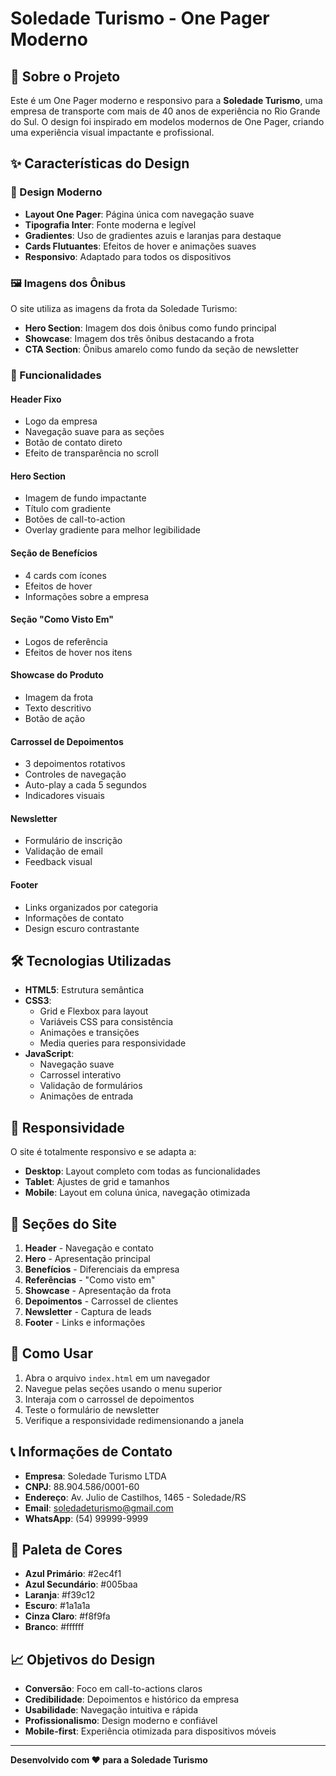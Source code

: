 # Soledade Turismo - One Pager Moderno

## 🚌 Sobre o Projeto

Este é um One Pager moderno e responsivo para a **Soledade Turismo**, uma empresa de transporte com mais de 40 anos de experiência no Rio Grande do Sul. O design foi inspirado em modelos modernos de One Pager, criando uma experiência visual impactante e profissional.

## ✨ Características do Design

### 🎨 Design Moderno
- **Layout One Pager**: Página única com navegação suave
- **Tipografia Inter**: Fonte moderna e legível
- **Gradientes**: Uso de gradientes azuis e laranjas para destaque
- **Cards Flutuantes**: Efeitos de hover e animações suaves
- **Responsivo**: Adaptado para todos os dispositivos

### 🖼️ Imagens dos Ônibus
O site utiliza as imagens da frota da Soledade Turismo:
- **Hero Section**: Imagem dos dois ônibus como fundo principal
- **Showcase**: Imagem dos três ônibus destacando a frota
- **CTA Section**: Ônibus amarelo como fundo da seção de newsletter

### 🚀 Funcionalidades

#### Header Fixo
- Logo da empresa
- Navegação suave para as seções
- Botão de contato direto
- Efeito de transparência no scroll

#### Hero Section
- Imagem de fundo impactante
- Título com gradiente
- Botões de call-to-action
- Overlay gradiente para melhor legibilidade

#### Seção de Benefícios
- 4 cards com ícones
- Efeitos de hover
- Informações sobre a empresa

#### Seção "Como Visto Em"
- Logos de referência
- Efeitos de hover nos itens

#### Showcase do Produto
- Imagem da frota
- Texto descritivo
- Botão de ação

#### Carrossel de Depoimentos
- 3 depoimentos rotativos
- Controles de navegação
- Auto-play a cada 5 segundos
- Indicadores visuais

#### Newsletter
- Formulário de inscrição
- Validação de email
- Feedback visual

#### Footer
- Links organizados por categoria
- Informações de contato
- Design escuro contrastante

## 🛠️ Tecnologias Utilizadas

- **HTML5**: Estrutura semântica
- **CSS3**: 
  - Grid e Flexbox para layout
  - Variáveis CSS para consistência
  - Animações e transições
  - Media queries para responsividade
- **JavaScript**: 
  - Navegação suave
  - Carrossel interativo
  - Validação de formulários
  - Animações de entrada

## 📱 Responsividade

O site é totalmente responsivo e se adapta a:
- **Desktop**: Layout completo com todas as funcionalidades
- **Tablet**: Ajustes de grid e tamanhos
- **Mobile**: Layout em coluna única, navegação otimizada

## 🎯 Seções do Site

1. **Header** - Navegação e contato
2. **Hero** - Apresentação principal
3. **Benefícios** - Diferenciais da empresa
4. **Referências** - "Como visto em"
5. **Showcase** - Apresentação da frota
6. **Depoimentos** - Carrossel de clientes
7. **Newsletter** - Captura de leads
8. **Footer** - Links e informações

## 🚀 Como Usar

1. Abra o arquivo `index.html` em um navegador
2. Navegue pelas seções usando o menu superior
3. Interaja com o carrossel de depoimentos
4. Teste o formulário de newsletter
5. Verifique a responsividade redimensionando a janela

## 📞 Informações de Contato

- **Empresa**: Soledade Turismo LTDA
- **CNPJ**: 88.904.586/0001-60
- **Endereço**: Av. Julio de Castilhos, 1465 - Soledade/RS
- **Email**: soledadeturismo@gmail.com
- **WhatsApp**: (54) 99999-9999

## 🎨 Paleta de Cores

- **Azul Primário**: #2ec4f1
- **Azul Secundário**: #005baa
- **Laranja**: #f39c12
- **Escuro**: #1a1a1a
- **Cinza Claro**: #f8f9fa
- **Branco**: #ffffff

## 📈 Objetivos do Design

- **Conversão**: Foco em call-to-actions claros
- **Credibilidade**: Depoimentos e histórico da empresa
- **Usabilidade**: Navegação intuitiva e rápida
- **Profissionalismo**: Design moderno e confiável
- **Mobile-first**: Experiência otimizada para dispositivos móveis

---

**Desenvolvido com ❤️ para a Soledade Turismo**
